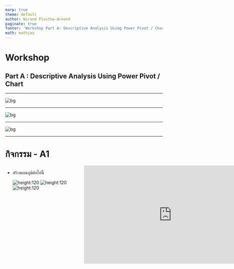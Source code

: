 ```yaml
---
marp: true
theme: default
author: Nirand Pisutha-Arnond
paginate: true
footer: 'Workshop Part A: Descriptive Analysis Using Power Pivot / Chart'
math: mathjax
---
```


<style>
  @import url('https://fonts.googleapis.com/css2?family=Kanit:wght@300;400;700&display=swap');
    :root {
    font-family: Kanit;
}
div.colwrap {
  background-color: inherit;
  /* background-color: red; */
  color: inherit;
  width: 100%;
  height: 100%;
  position: relative;
}
/* div.colwrap div h1:first-child, div.colwrap div h2:first-child {
  margin-top: 0px !important;
} */
div.colwrap div.left {
  position: absolute;
  top: 0;
  bottom: 0;
  padding: 0px 0px 0px 0px;
}

div.colwrap div.right {
  position: absolute;
  top: 0;
  bottom: 0;
  padding: 0px 0px 0px 0px;
  /* display:flex;
  flex-direction: row;
  align-items: center; */
}

div.colwrap div.left {
/* background-color: green; */
  right: 53%;
  left: 0;
}
div.colwrap div.right {
  left: 50%;
  right: 0;
}
</style>

<!-- Slide Start -->

# Workshop

## Part A : Descriptive Analysis Using Power Pivot / Chart

---

![bg](./img/A01.png)

---

![bg](./img/A02.png)

---

![bg](./img/A03.png)

---

# กิจกรรม - A1

<div class="colwrap">
<div class="left">

- สร้างแผนภูมิต่อไปนี้

  ![height:120](./img/A11.png)
  ![height:120](./img/A12.png)
  ![height:120](./img/A13.png)

</div>
  <div class="right inverted">

<iframe width="560" height="315" src="https://www.youtube.com/embed/o9CltPjbJcc?start=1&end=62" title="YouTube video player" frameborder="0" allow="accelerometer; autoplay; clipboard-write; encrypted-media; gyroscope; picture-in-picture" allowfullscreen></iframe>
</div>
</div>

---

![bg](./img/A04.png)

---

![bg](./img/A05.png)

---

![bg](./img/A06.png)

---

![bg](./img/A07.png)

---

# กิจกรรม - A2-1

<div class="colwrap">
<div class="left">

- แปลงข้อมูลเป็น Excel Table
- ตั้งชื่อ Table ว่า `Sale`

</div>
  <div class="right inverted">

<iframe width="560" height="315" src="https://www.youtube.com/embed/o9CltPjbJcc?start=62&end=108" title="YouTube video player" frameborder="0" allow="accelerometer; autoplay; clipboard-write; encrypted-media; gyroscope; picture-in-picture" allowfullscreen></iframe>
</div>
</div>

---

# กิจกรรม - A2-2

<div class="colwrap">
<div class="left">

- สร้าง “Month” คอลัมน์
- สูตร `=TEXT([@Date],"mmmm")`

</div>
  <div class="right inverted">

<iframe width="560" height="315" src="https://www.youtube.com/embed/o9CltPjbJcc?start=108&end=156" title="YouTube video player" frameborder="0" allow="accelerometer; autoplay; clipboard-write; encrypted-media; gyroscope; picture-in-picture" allowfullscreen></iframe>
</div>
</div>

---

# กิจกรรม - A2-3

<div class="colwrap">
<div class="left">

- สร้าง “Age Group” column
  - Youth `(<25)`
    -Young Adults `(25-34)`
    -Adults `(35-64)`
    -Seniors `(>64)`
- สูตร
  `=IFS([@[Customer Age]]<25,"Youth",[@[Customer Age]]<35,"Young Adult", [@[Customer Age]] <65,"Adults",[@[Customer Age]]>=65,"Seniors")`

</div>
  <div class="right inverted">

<iframe width="560" height="315" src="https://www.youtube.com/embed/o9CltPjbJcc?start=156&end=197" title="YouTube video player" frameborder="0" allow="accelerometer; autoplay; clipboard-write; encrypted-media; gyroscope; picture-in-picture" allowfullscreen></iframe>
</div>
</div>

---

# กิจกรรม - A2-4

<div class="colwrap">
<div class="left">

- ลองใช้ Filter และ Sorting
- Tip
  - Filter ก่อนแล้วค่อย Sort มิฉะนั้นโปรแกรมจะค้าง

</div>
  <div class="right inverted">

<iframe width="560" height="315" src="https://www.youtube.com/embed/o9CltPjbJcc?start=197&end=288" title="YouTube video player" frameborder="0" allow="accelerometer; autoplay; clipboard-write; encrypted-media; gyroscope; picture-in-picture" allowfullscreen></iframe>
</div>
</div>

---

# กิจกรรม - A3-1

<div class="colwrap">
<div class="left">

- สร้าง Pivot table จาก `Sale` table
- Row
  - `Country`
- Values
  - `Order Quantity` (Sum of)
- Column
  - `Product Category`

</div>
  <div class="right inverted">

<iframe width="560" height="315" src="https://www.youtube.com/embed/o9CltPjbJcc?start=288&end=356" title="YouTube video player" frameborder="0" allow="accelerometer; autoplay; clipboard-write; encrypted-media; gyroscope; picture-in-picture" allowfullscreen></iframe>
</div>
</div>

---

# กิจกรรม - A3-2

<div class="colwrap">
<div class="left">

- Format ตัวเลขให้เป็น `Currency ($)`
- `Show Values As`
  - `% of Grand Total`
- ทดลองใช้ Filter และการ Sort

</div>
  <div class="right inverted">

<iframe width="560" height="315" src="https://www.youtube.com/embed/o9CltPjbJcc?start=356&end=414" title="YouTube video player" frameborder="0" allow="accelerometer; autoplay; clipboard-write; encrypted-media; gyroscope; picture-in-picture" allowfullscreen></iframe>
</div>
</div>

---

# กิจกรรม - A4-1

<div class="colwrap">
<div class="left">

- สร้าง Pivot table จาก `Sale` table
- Row
  - `Year`
  - `Month`
- Values
  - `Revenue` (Sum of)
- Column
  - `Product Category`

</div>
  <div class="right inverted">

<iframe width="560" height="315" src="https://www.youtube.com/embed/o9CltPjbJcc?start=414&end=494" title="YouTube video player" frameborder="0" allow="accelerometer; autoplay; clipboard-write; encrypted-media; gyroscope; picture-in-picture" allowfullscreen></iframe>
</div>
</div>

---

# กิจกรรม - A4-2

<div class="colwrap">
<div class="left">

- Format ตัวเลขให้เป็น `Currency ($)`
- ทดลองใช้
  - Expand / collapse
  - Filter
  - Fort

</div>
  <div class="right inverted">

<iframe width="560" height="315" src="https://www.youtube.com/embed/o9CltPjbJcc?start=494&end=587" title="YouTube video player" frameborder="0" allow="accelerometer; autoplay; clipboard-write; encrypted-media; gyroscope; picture-in-picture" allowfullscreen></iframe>
</div>
</div>

---

# กิจกรรม - A5-1

<div class="colwrap">
<div class="left">

- สร้าง Pivot chart
- Bar chart
  - `Revenue` vs `Country`

</div>
  <div class="right inverted">

<iframe width="560" height="315" src="https://www.youtube.com/embed/o9CltPjbJcc?start=587&end=631" title="YouTube video player" frameborder="0" allow="accelerometer; autoplay; clipboard-write; encrypted-media; gyroscope; picture-in-picture" allowfullscreen></iframe>
</div>
</div>

---

# กิจกรรม - A5-2

<div class="colwrap">
<div class="left">

- สร้าง Pivot chart
- Line chart
  - `Revenue` vs `Date`

</div>
  <div class="right inverted">

<iframe width="560" height="315" src="https://www.youtube.com/embed/o9CltPjbJcc?start=631&end=660" title="YouTube video player" frameborder="0" allow="accelerometer; autoplay; clipboard-write; encrypted-media; gyroscope; picture-in-picture" allowfullscreen></iframe>
</div>
</div>

---

# กิจกรรม - A5-3

<div class="colwrap">
<div class="left">

- จัด Layout
  - `Move pivot table`

</div>
  <div class="right inverted">

<iframe width="560" height="315" src="https://www.youtube.com/embed/o9CltPjbJcc?start=660&end=737" title="YouTube video player" frameborder="0" allow="accelerometer; autoplay; clipboard-write; encrypted-media; gyroscope; picture-in-picture" allowfullscreen></iframe>
</div>
</div>

---

# กิจกรรม - A5-4

<div class="colwrap">
<div class="left">

- ทดลอง
  - Filter
  - Expand / collapse `Date`

</div>
  <div class="right inverted">

<iframe width="560" height="315" src="https://www.youtube.com/embed/o9CltPjbJcc?start=737&end=835" title="YouTube video player" frameborder="0" allow="accelerometer; autoplay; clipboard-write; encrypted-media; gyroscope; picture-in-picture" allowfullscreen></iframe>
</div>
</div>

---

# กิจกรรม - A6-1

<div class="colwrap">
<div class="left">

- สร้าง `Timeline`
  - Interactive filter
- Tip
  - เพิ่มเนื้อที่ด้านบนโดยการขยายแถวแรก
  - ปิด `View` -> `grid`

</div>
  <div class="right inverted">

<iframe width="560" height="315" src="https://www.youtube.com/embed/o9CltPjbJcc?start=835&end=941" title="YouTube video player" frameborder="0" allow="accelerometer; autoplay; clipboard-write; encrypted-media; gyroscope; picture-in-picture" allowfullscreen></iframe>
</div>
</div>

---

# กิจกรรม - A6-2

<div class="colwrap">
<div class="left">

- ใช้ `Report Connect` ทำให้ Filter เชื่อมต่อกับ Pivot Table ทั้งสองอัน

</div>
  <div class="right inverted">

<iframe width="560" height="315" src="https://www.youtube.com/embed/o9CltPjbJcc?start=941&end=1013" title="YouTube video player" frameborder="0" allow="accelerometer; autoplay; clipboard-write; encrypted-media; gyroscope; picture-in-picture" allowfullscreen></iframe>
</div>
</div>

---

# กิจกรรม - A7-1

<div class="colwrap">
<div class="left">

- สร้าง Slicer
  - `Product category`
- ใช้ `Report Connect` ทำให้ Slicer เชื่อมต่อกับ Pivot Table ทั้งสองอัน

</div>
  <div class="right inverted">

<iframe width="560" height="315" src="https://www.youtube.com/embed/o9CltPjbJcc?start=1013&end=1084" title="YouTube video player" frameborder="0" allow="accelerometer; autoplay; clipboard-write; encrypted-media; gyroscope; picture-in-picture" allowfullscreen></iframe>
</div>
</div>

---

# กิจกรรม - A7-2

<div class="colwrap">
<div class="left">

- สร้าง Slicer

  - `Age group`
  - `Customer gender`

- ใช้ `Report Connect` ทำให้ Slicer เชื่อมต่อกับ Pivot Table ทั้งสองอัน

</div>
  <div class="right inverted">

<iframe width="560" height="315" src="https://www.youtube.com/embed/o9CltPjbJcc?start=1084&end=1153" title="YouTube video player" frameborder="0" allow="accelerometer; autoplay; clipboard-write; encrypted-media; gyroscope; picture-in-picture" allowfullscreen></iframe>
</div>
</div>

---

# กิจกรรม - A8

<div class="colwrap">
<div class="left">

- ในข้อมูลดิบ สร้างคอลัมน์
  - `Profit = Revenue – Cost`
  - `Margin = Profit / Revenue`

</div>
  <div class="right inverted">

<iframe width="560" height="315" src="https://www.youtube.com/embed/o9CltPjbJcc?start=1153&end=1247" title="YouTube video player" frameborder="0" allow="accelerometer; autoplay; clipboard-write; encrypted-media; gyroscope; picture-in-picture" allowfullscreen></iframe>
</div>
</div>

---

# กิจกรรม - A9-1

<div class="colwrap">
<div class="left">

- สร้าง Pivot Table จาก `Sale` Table
- Row
  - `Product category`
  - `Sub category`
- Values
  - `Order Quantity`
  - `Revenue`
  - `Profit`
  - `Margin`

</div>
  <div class="right inverted">

<iframe width="560" height="315" src="https://www.youtube.com/embed/o9CltPjbJcc?start=1247&end=1331" title="YouTube video player" frameborder="0" allow="accelerometer; autoplay; clipboard-write; encrypted-media; gyroscope; picture-in-picture" allowfullscreen></iframe>
</div>
</div>

---

# กิจกรรม - A9-2

<div class="colwrap">
<div class="left">

- Format
- `Order Quantity`
  - `Show Values As` -> `% of Grand Total`
- `Revenue`, `Profit`
  - `Number format` -> `Currency ($)`
- `Margin`
  - `Number format` -> `Percent`
  </div>
    <div class="right inverted">

<iframe width="560" height="315" src="https://www.youtube.com/embed/o9CltPjbJcc?start=1331&end=1414" title="YouTube video player" frameborder="0" allow="accelerometer; autoplay; clipboard-write; encrypted-media; gyroscope; picture-in-picture" allowfullscreen></iframe>
</div>
</div>

---

# Margin

- สิ่งที่ควรจะเป็น
  - $\text{Margin}=\frac{\Sigma (\text{Profit}) }{\Sigma (\text{Revenue})}$
- สิ่งที่เกิดขึ้น
  - $\text{Margin}= \Sigma \Big( \frac{\text{Profit}}{\text{Revenue}} \Big)$
- แก้ไขโดยใช้ `Calculated Field`

---

# กิจกรรม - A9-3

<div class="colwrap">
  <div class="left">

- ลบคอลัมน์ `Margin` จาก Pivot Table และ Table
- Refresh ข้อมูล

  - `PivotTable Analze` -> `Refresh`

    </div>
    <div class="right inverted">
      <iframe width="560" height="315" src="https://www.youtube.com/embed/o9CltPjbJcc?start=1414&end=1451" title="YouTube video player" frameborder="0" allow="accelerometer; autoplay; clipboard-write; encrypted-media; gyroscope; picture-in-picture" allowfullscreen></iframe>
    </div>
  </div>

---

# กิจกรรม - A10-1

<div class="colwrap">
  <div class="left">

- สร้าง Calculated Field `Profit2`
- ไปที่
  - `PivotTable Analyze` -> `Fields, Items, & Sets` -> `Calculated Field...`
- Formula

  - `Profit2 = Revenue – Cost`

    </div>
    <div class="right inverted">
      <iframe width="560" height="315" src="https://www.youtube.com/embed/o9CltPjbJcc?start=1451&end=1547" title="YouTube video player" frameborder="0" allow="accelerometer; autoplay; clipboard-write; encrypted-media; gyroscope; picture-in-picture" allowfullscreen></iframe>
    </div>
  </div>

---

# กิจกรรม - A10-2

<div class="colwrap">
  <div class="left">

- สร้าง Calculated Field `Margin`
- Formula
  - `Margin = Profit / Revenue`
  - `Margin = Profit2 / Revenue`
- Format
  - `Percent`
    </div>
    <div class="right inverted">
      <iframe width="560" height="315" src="https://www.youtube.com/embed/o9CltPjbJcc?start=1547&end=1625" title="YouTube video player" frameborder="0" allow="accelerometer; autoplay; clipboard-write; encrypted-media; gyroscope; picture-in-picture" allowfullscreen></iframe>
    </div>
  </div>

---

# กิจกรรม - A11

<div class="colwrap">
  <div class="left">

- ใช้ `Conditional formatting`

  - `Order Quantity`: Gradient
  - `Profit`: Color

    </div>
    <div class="right inverted">
      <iframe width="560" height="315" src="https://www.youtube.com/embed/o9CltPjbJcc?start=1625" title="YouTube video player" frameborder="0" allow="accelerometer; autoplay; clipboard-write; encrypted-media; gyroscope; picture-in-picture" allowfullscreen></iframe>
    </div>
  </div>

